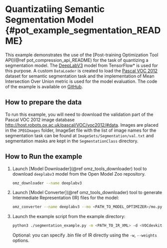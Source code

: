 # Quantizatiing Semantic Segmentation Model {#pot_example_segmentation_README}

This example demonstrates the use of the [Post-training Optimization Tool API](@ref pot_compression_api_README) for the task of quantizing a segmentation model.
The [DeepLabV3](https://github.com/openvinotoolkit/open_model_zoo/blob/master/models/public/deeplabv3/deeplabv3.md) model from TensorFlow* is used for this purpose.
A custom `DataLoader` is created to load the [Pascal VOC 2012](http://host.robots.ox.ac.uk/pascal/VOC/voc2012/) dataset for semantic segmentation task 
and the implementation of Mean Intersection Over Union metric is used for the model evaluation. The code of the example is available on [GitHub](https://github.com/openvinotoolkit/openvino/tree/master/tools/pot/openvino/tools/pot/api/samples/segmentation).

## How to prepare the data

To run this example, you will need to download the validation part of the Pascal VOC 2012 image database http://host.robots.ox.ac.uk/pascal/VOC/voc2012/#data.
Images are placed in the `JPEGImages` folder, ImageSet file with the list of image names for the segmentation task can be found at `ImageSets/Segmentation/val.txt` 
and segmentation masks are kept in the `SegmentationClass` directory.


## How to Run the example

1. Launch [Model Downloader](@ref omz_tools_downloader) tool to download `deeplabv3` model from the Open Model Zoo repository.
   ```sh
   omz_downloader --name deeplabv3
   ```
2. Launch [Model Converter](@ref omz_tools_downloader) tool to generate Intermediate Representation (IR) files for the model:
   ```sh
   omz_converter --name deeplabv3 --mo <PATH_TO_MODEL_OPTIMIZER>/mo.py
   ```
3. Launch the example script from the example directory:
   ```sh
   python3 ./segmentation_example.py -m <PATH_TO_IR_XML> -d <VOCdevkit/VOC2012/JPEGImages> --imageset-file <VOCdevkit/VOC2012/ImageSets/Segmentation/val.txt> --mask-dir <VOCdevkit/VOC2012/SegmentationClass>
   ```
   Optional: you can specify .bin file of IR directly using the `-w`, `--weights` options.
